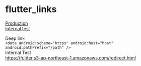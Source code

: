 # flutter_links

<a href="https://play.google.com/store/apps/details?id=co.appkanoonmarisa.bmicalculator">Production</a>
<br/>
<a href="https://play.google.com/apps/test/co.appkanoonmarisa.bmicalculator/5">Internal test</a>
<br/>

Deep link
<br />
`<data android:scheme="https"
       android:host="host"
       android:pathPrefix="/path" />`
<br />
Internal Test <br/>
<a href="https://fultter.s3-ap-northeast-1.amazonaws.com/redirect.html">https://fultter.s3-ap-northeast-1.amazonaws.com/redirect.html</a>



